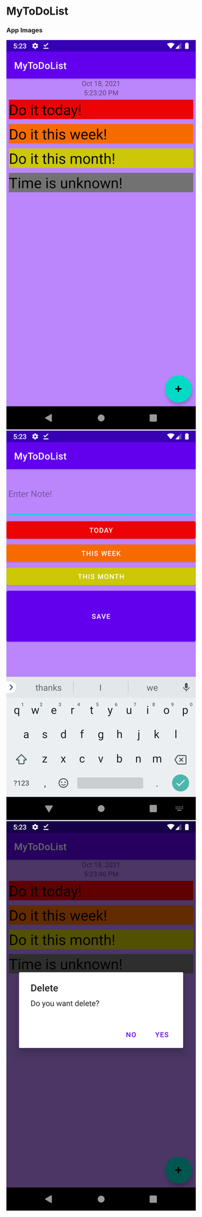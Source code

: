 # MyToDoList

### App Images
![image error](https://github.com/kaannglmz/MyToDoList/blob/master/Images/Screenshot_1634577808.png)
![image error](https://github.com/kaannglmz/MyToDoList/blob/master/Images/Screenshot_1634577821.png)
![image error](https://github.com/kaannglmz/MyToDoList/blob/master/Images/Screenshot_1634577827.png)
